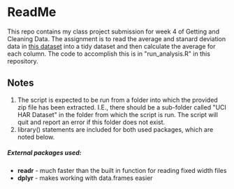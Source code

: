  # ReadMe
 
 
 This repo contains my class project submission for week 4 of Getting and Cleaning Data.  The assignment is to read the average and stanard deviation data in [this dataset](http://archive.ics.uci.edu/ml/datasets/Human+Activity+Recognition+Using+Smartphones) into a tidy dataset and then calculate the average for each column.  The code to accomplish this is in "run_analysis.R" in this repository.
 
 Notes
 ---
 1. The script is expected to be run from a folder into which the provided zip file has been extracted.  I.E., there should be a sub-folder called "UCI HAR Dataset" in the folder from which the script is run.  The script will quit and report an error if this folder does not exist.  
 1. library() statements are included for both used packages, which are noted below.
 

##### External packages used:
* **readr** - much faster than the built in function for reading fixed width files
* **dplyr** - makes working with data.frames easier
 
 




